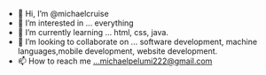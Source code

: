 - 👋 Hi, I’m @michaelcruise
- 👀 I’m interested in ... everything
- 🌱 I’m currently learning ... html, css, java.
- 💞️ I’m looking to collaborate on ... software development, machine languages,mobile development, website development.
- 📫 How to reach me ...michaelpelumi222@gmail.com

<!---
michaelcruise/michaelcruise is a ✨ special ✨ repository because its `README.md` (this file) appears on your GitHub profile.
You can click the Preview link to take a look at your changes.
--->
